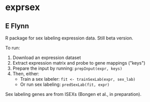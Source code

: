 # exprsex
## E Flynn
R package for sex labeling expression data. Still beta version.

To run:
 1. Download an expression dataset
 2. Extract expression matrix and probe to gene mappings ("keys")
 3. Prepare the input by running:
      `prepInput(expr, keys)`
 4. Then, either:
     * Train a sex labeler: 
         `fit <- trainSexLab(expr, sex_lab)`
     * Or run sex labeling:
         `predSexLab(fit, expr)`

Sex labeling genes are from ISEXs (Bongen et al., in preparation). 


